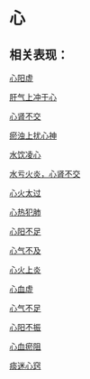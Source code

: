 # 心## 相关表现：[心阳虚](https://zuoye.gmzyh.com/search?key=心阳虚)[肝气上冲于心](https://zuoye.gmzyh.com/search?key=肝气上冲于心)[心肾不交](https://zuoye.gmzyh.com/search?key=心肾不交)[瘀浊上扰心神](https://zuoye.gmzyh.com/search?key=瘀浊上扰心神)[水饮凌心](https://zuoye.gmzyh.com/search?key=水饮凌心)[水亏火炎，心肾不交](https://zuoye.gmzyh.com/search?key=水亏火炎，心肾不交)[心火太过](https://zuoye.gmzyh.com/search?key=心火太过)[心热犯肺](https://zuoye.gmzyh.com/search?key=心热犯肺)[心阳不足](https://zuoye.gmzyh.com/search?key=心阳不足)[心气不及](https://zuoye.gmzyh.com/search?key=心气不及)[心火上炎](https://zuoye.gmzyh.com/search?key=心火上炎)[心血虚](https://zuoye.gmzyh.com/search?key=心血虚)[心气不足](https://zuoye.gmzyh.com/search?key=心气不足)[心阳不振](https://zuoye.gmzyh.com/search?key=心阳不振)[心血瘀阻 ](https://zuoye.gmzyh.com/search?key=心血瘀阻 )[痰迷心窍](https://zuoye.gmzyh.com/search?key=痰迷心窍)